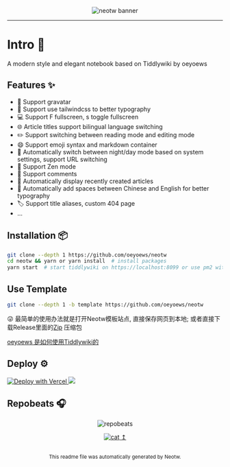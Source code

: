 <center>
<figure>

<img src="https://cdn.jsdelivr.net/gh/oeyoews/neotw@main/img/015.png" class="hidden" alt="neotw banner" title="neotw"/>

<!-- <img src="https://i.imgur.com/iP6Pxrk.png" class="hidden" alt="neotw banner" title="neotw"/> -->
<!-- <img src="https://i.imgur.com/FJNShGi.png" class="hidden" alt="neotw banner" title="neotw"/> -->
<!-- <img src="https://i.imgur.com/ei01wU7.png" class="hidden" alt="neotw banner" title="neotw"/> -->

</figure>
</center>

<hr>

# Intro :tada:

<figcaption class="text-transparent bg-clip-text bg-gradient-to-r from-teal-400 via-pink-500 to-yellow-500 line-clamp-1">
A modern style and elegant notebook based on Tiddlywiki by oeyoews
</figcaption>

<a id="#neotw-readme-top"></a>

## Features :sparkles:

- :bust_in_silhouette: Support gravatar
- :art: Support use tailwindcss to better typography
- :computer: Support F fullscreen, s toggle fullscreen
- :globe_with_meridians: Article titles support bilingual language switching
- :pencil2: Support switching between reading mode and editing mode
- :smile: Support emoji syntax and markdown container
- :crescent_moon: Automatically switch between night/day mode based on system settings, support URL switching
- :lotus_position: Support Zen mode
- :speech_balloon: Support comments
- :calendar: Automatically display recently created articles
- :memo: Automatically add spaces between Chinese and English for better typography
- :label: Support title aliases, custom 404 page
- ...

## Installation :package:

```bash
git clone --depth 1 https://github.com/oeyoews/neotw
cd neotw && yarn or yarn install  # install packages
yarn start  # start tiddlywiki on https://localhost:8099 or use pm2 with yarn pm2:start
```

## Use Template

```bash
git clone --depth 1 -b template https://github.com/oeyoews/neotw
```

😜 最简单的使用办法就是打开Neotw模板站点, 直接保存网页到本地;
或者直接下载Release里面的[Zip](https://github.com/oeyoews/neotw/releases) 压缩包

[oeyoews 是如何使用Tiddlywiki的](https://neotw.oeyoewl.top/#how-to-use-tiddlywiki%40oeyoews)

## Deploy :gear:

<!-- https://vercel.com/docs/deploy-button -->
<a target="_blank" href="https://vercel.com/new/clone?repository-url=https%3A%2F%2Fgithub.com%2Foeyoews%2Fneotw">
<img src="https://vercel.com/button" alt="Deploy with Vercel" />
</a>
<!-- https://docs.netlify.com/site-deploys/create-deploys/ -->
<a target="_blank" href="https://app.netlify.com/start/deploy?repository=https://github.com/oeyoews/neotw">
<img src="https://www.netlify.com/img/deploy/button.svg">
</a>

<!-- ## Online Preview :eyes:

<a href="https://neotw.oeyoewl.top" target="_blank">
<img src="https://img.shields.io/badge/Main-1374EF?style=for-the-badge&logo=">
</a>

<a href="https://oeyoews.github.io/neotw" target="_blank">
<img src="https://img.shields.io/badge/Github Page-1374EF?style=for-the-badge&logo=github">
</a>

<a href="https://neotw.netlify.app" target="_blank">
<img src="https://img.shields.io/badge/Netlify-1374EF?style=for-the-badge&logo=netlify">
</a>

<a href="https://neotw.vercel.app" target="_blank">
<img src="https://img.shields.io/badge/Vercel-1374EF?style=for-the-badge&logo=vercel">
</a>

<a href="https://neotw.tiddlyhost.com" target="_blank">
<img src="https://img.shields.io/badge/Tiddlyhost-1374EF?style=for-the-badge&logo=">
</a> -->

## Repobeats :headphones:

<center>

![repobeats](https://repobeats.axiom.co/api/embed/3afafedb553e9729995586198853fa9a3c473e90.svg 'Repobeats analytics image')

</center>

<center>
  <a href="##neotw-readme-top">

![cat](https://cdn.jsdelivr.net/gh/oeyoews/neotw@main/img/cat.svg 'cat') ↥︎

  </a>
  <br>
  <small>This readme file was automatically generated by Neotw.</small>
</center>
